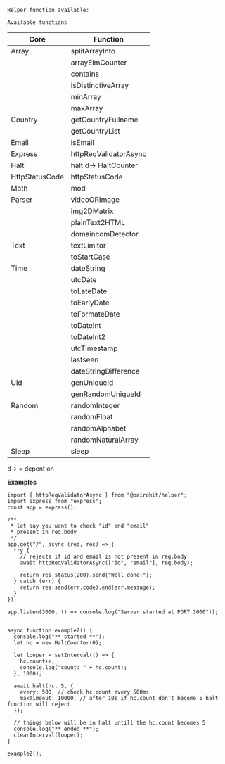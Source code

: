 `Helper function available:`

`Available functions`

| Core           | Function              |
| -------------- | --------------------- |
| Array          | splitArrayInto        |
|                | arrayElmCounter       |
|                | contains              |
|                | isDistinctiveArray    |
|                | minArray              |
|                | maxArray              |
| Country        | getCountryFullname    |
|                | getCountryList        |
| Email          | isEmail               |
| Express        | httpReqValidatorAsync |
| Halt           | halt d-> HaltCounter  |
| HttpStatusCode | httpStatusCode        |
| Math           | mod                   |
| Parser         | videoORImage          |
|                | img2DMatrix           |
|                | plainText2HTML        |
|                | domaincomDetector     |
| Text           | textLimitor           |
|                | toStartCase           |
| Time           | dateString            |
|                | utcDate               |
|                | toLateDate            |
|                | toEarlyDate           |
|                | toFormateDate         |
|                | toDateInt             |
|                | toDateInt2            |
|                | utcTimestamp          |
|                | lastseen              |
|                | dateStringDifference  |
| Uid            | genUniqueId           |
|                | genRandomUniqueId     |
| Random         | randomInteger         |
|                | randomFloat           |
|                | randomAlphabet        |
|                | randomNaturalArray    |
| Sleep          | sleep                 |

d-> = depent on

**Examples**

```
import { httpReqValidatorAsync } from "@pairohit/helper";
import express from "express";
const app = express();

/**
 * let say you want to check "id" and "email"
 * present in req.body
 */
app.get("/", async (req, res) => {
  try {
    // rejects if id and email is not present in req.body
    await httpReqValidatorAsync(["id", "email"], req.body);

    return res.status(200).send("Well done!");
  } catch (err) {
    return res.send(err.code).end(err.message);
  }
});

app.listen(3000, () => console.log("Server started at PORT 3000"));

```

```

async function example2() {
  console.log("** started **");
  let hc = new HaltCounter(0);

  let looper = setInterval(() => {
    hc.count++;
    console.log("count: " + hc.count);
  }, 1000);

  await halt(hc, 5, {
    every: 500, // check hc.count every 500ms
    maxTimeout: 10000, // after 10s if hc.count don't become 5 halt function will reject
  });

  // things below will be in halt untill the hc.count becomes 5
  console.log("** ended **");
  clearInterval(looper);
}

example2();

```
